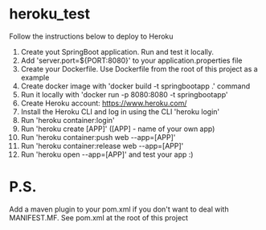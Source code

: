 # heroku_test

Follow the instructions below to deploy to Heroku

1. Create yout SpringBoot application. Run and test it locally.
2. Add 'server.port=${PORT:8080}' to your application.properties file
3. Create your Dockerfile. Use Dockerfile from the root of this project as a example
4. Create docker image with 'docker build -t springbootapp .' command
5. Run it locally with 'docker run -p 8080:8080 -t springbootapp'
6. Create Heroku account: https://www.heroku.com/
7. Install the Heroku CLI and log in using the CLI 'heroku login'
8. Run 'heroku container:login'
9. Run 'heroku create [APP]' ([APP] - name of your own app)
10. Run 'heroku container:push web --app=[APP]'
11. Run 'heroku container:release web --app=[APP]'
12. Run 'heroku open --app=[APP]' and test your app :)



# P.S.

Add a maven plugin to your pom.xml if you don't want to deal with MANIFEST.MF.
See pom.xml at the root of this project
